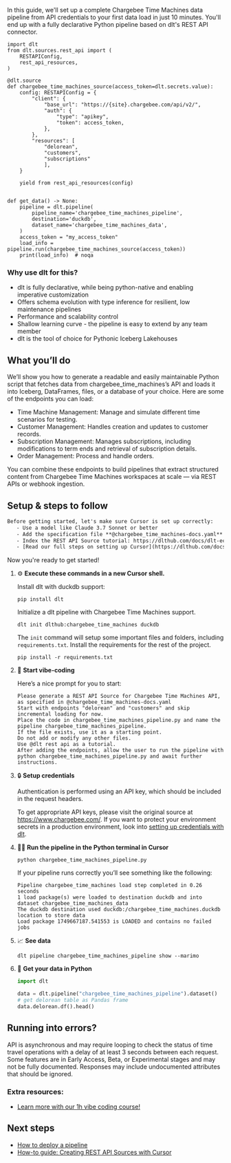 In this guide, we'll set up a complete Chargebee Time Machines data pipeline from API credentials to your first data load in just 10 minutes. You'll end up with a fully declarative Python pipeline based on dlt's REST API connector.

```python-outcome
import dlt
from dlt.sources.rest_api import (
    RESTAPIConfig,
    rest_api_resources,
)

@dlt.source
def chargebee_time_machines_source(access_token=dlt.secrets.value):
    config: RESTAPIConfig = {
        "client": {
            "base_url": "https://{site}.chargebee.com/api/v2/",
            "auth": {
                "type": "apikey",
                "token": access_token,
            },
        },
        "resources": [
            "delorean",
            "customers",
            "subscriptions"
            ],
    }

    yield from rest_api_resources(config)


def get_data() -> None:
    pipeline = dlt.pipeline(
        pipeline_name='chargebee_time_machines_pipeline',
        destination='duckdb',
        dataset_name='chargebee_time_machines_data', 
    )
    access_token = "my_access_token"
    load_info = pipeline.run(chargebee_time_machines_source(access_token))
    print(load_info)  # noqa
```

### Why use dlt for this?

- dlt is fully declarative, while being python-native and enabling imperative customization
- Offers schema evolution with type inference for resilient, low maintenance pipelines
- Performance and scalability control
- Shallow learning curve - the pipeline is easy to extend by any team member
- dlt is the tool of choice for Pythonic Iceberg Lakehouses

## What you’ll do

We’ll show you how to generate a readable and easily maintainable Python script that fetches data from chargebee_time_machines’s API and loads it into Iceberg, DataFrames, files, or a database of your choice. Here are some of the endpoints you can load:

- Time Machine Management: Manage and simulate different time scenarios for testing.
- Customer Management: Handles creation and updates to customer records.
- Subscription Management: Manages subscriptions, including modifications to term ends and retrieval of subscription details.
- Order Management: Process and handle orders.

You can combine these endpoints to build pipelines that extract structured content from Chargebee Time Machines workspaces at scale — via REST APIs or webhook ingestion.

## Setup & steps to follow

```default
Before getting started, let's make sure Cursor is set up correctly:
   - Use a model like Claude 3.7 Sonnet or better
   - Add the specification file **@chargebee_time_machines-docs.yaml** as context
   - Index the REST API Source tutorial: https://dlthub.com/docs/dlt-ecosystem/verified-sources/rest_api/ and add it to context as **@dlt rest api**
   - [Read our full steps on setting up Cursor](https://dlthub.com/docs/dlt-ecosystem/llm-tooling/cursor-restapi#23-configuring-cursor-with-documentation)
```

Now you're ready to get started! 

1. ⚙️ **Execute these commands in a new Cursor shell.**
    
    Install dlt with duckdb support:
    ```shell
    pip install dlt
    ```

    Initialize a dlt pipeline with Chargebee Time Machines support.
    ```shell
    dlt init dlthub:chargebee_time_machines duckdb
    ```

    The `init` command will setup some important files and folders, including `requirements.txt`. Install the requirements for the rest of the project.
    ```shell
    pip install -r requirements.txt
    ```
    
2. 🤠 **Start vibe-coding**
    
    Here’s a nice prompt for you to start: 
    
    ```prompt
    Please generate a REST API Source for Chargebee Time Machines API, as specified in @chargebee_time_machines-docs.yaml 
    Start with endpoints "delorean" and "customers" and skip incremental loading for now. 
    Place the code in chargebee_time_machines_pipeline.py and name the pipeline chargebee_time_machines_pipeline. 
    If the file exists, use it as a starting point. 
    Do not add or modify any other files. 
    Use @dlt rest api as a tutorial. 
    After adding the endpoints, allow the user to run the pipeline with python chargebee_time_machines_pipeline.py and await further instructions.
    ```

    
3. 🔒 **Setup credentials** 
    
    Authentication is performed using an API key, which should be included in the request headers.
    
    To get appropriate API keys, please visit the original source at https://www.chargebee.com/.
    If you want to protect your environment secrets in a production environment, look into [setting up credentials with dlt](https://dlthub.com/docs/walkthroughs/add_credentials).
    
4. 🏃‍♀️ **Run the pipeline in the Python terminal in Cursor**
    
    ```shell
    python chargebee_time_machines_pipeline.py
    ```
    
    If your pipeline runs correctly you’ll see something like the following:
    
    ```shell
    Pipeline chargebee_time_machines load step completed in 0.26 seconds
    1 load package(s) were loaded to destination duckdb and into dataset chargebee_time_machines_data
    The duckdb destination used duckdb:/chargebee_time_machines.duckdb location to store data
    Load package 1749667187.541553 is LOADED and contains no failed jobs
    ```
    
5. 📈 **See data**
    
    ```shell
    dlt pipeline chargebee_time_machines_pipeline show --marimo
    ```
    
6. 🐍 **Get your data in Python**
    
    ```python
    import dlt

   data = dlt.pipeline("chargebee_time_machines_pipeline").dataset()
   # get delorean table as Pandas frame
   data.delorean.df().head()
    ```

## Running into errors?

API is asynchronous and may require looping to check the status of time travel operations with a delay of at least 3 seconds between each request. Some features are in Early Access, Beta, or Experimental stages and may not be fully documented. Responses may include undocumented attributes that should be ignored.

### Extra resources:

- [Learn more with our 1h vibe coding course!](https://www.youtube.com/watch?v=GGid70rnJuM)

## Next steps

- [How to deploy a pipeline](https://dlthub.com/docs/walkthroughs/deploy-a-pipeline)
- [How-to guide: Creating REST API Sources with Cursor](https://dlthub.com/docs/dlt-ecosystem/llm-tooling/cursor-restapi)
